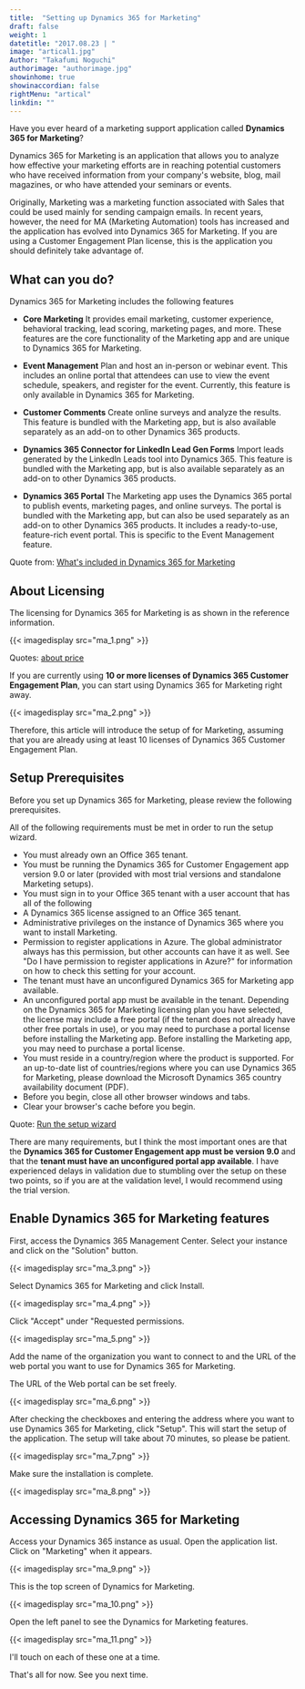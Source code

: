 ```yaml
---
title:  "Setting up Dynamics 365 for Marketing"
draft: false
weight: 1
datetitle: "2017.08.23 | "
image: "artical1.jpg"
Author: "Takafumi Noguchi"
authorimage: "authorimage.jpg"
showinhome: true
showinaccordian: false
rightMenu: "artical"
linkdin: ""
---
```

<!-- Intro  -->
Have you ever heard of a marketing support application called **Dynamics 365 for Marketing**?

Dynamics 365 for Marketing is an application that allows you to analyze how effective your marketing efforts are in reaching potential customers who have received information from your company's website, blog, mail magazines, or who have attended your seminars or events.

Originally, Marketing was a marketing function associated with Sales that could be used mainly for sending campaign emails. In recent years, however, the need for MA (Marketing Automation) tools has increased and the application has evolved into Dynamics 365 for Marketing. If you are using a Customer Engagement Plan license, this is the application you should definitely take advantage of.


## What can you do?
Dynamics 365 for Marketing includes the following features

<!-- Quate Box -->
* **Core Marketing**
It provides email marketing, customer experience, behavioral tracking, lead scoring, marketing pages, and more. These features are the core functionality of the Marketing app and are unique to Dynamics 365 for Marketing.

* **Event Management**
Plan and host an in-person or webinar event. This includes an online portal that attendees can use to view the event schedule, speakers, and register for the event. Currently, this feature is only available in Dynamics 365 for Marketing.

* **Customer Comments**
Create online surveys and analyze the results. This feature is bundled with the Marketing app, but is also available separately as an add-on to other Dynamics 365 products.

* **Dynamics 365 Connector for LinkedIn Lead Gen Forms**
Import leads generated by the LinkedIn Leads tool into Dynamics 365. This feature is bundled with the Marketing app, but is also available separately as an add-on to other Dynamics 365 products.

* **Dynamics 365 Portal**
The Marketing app uses the Dynamics 365 portal to publish events, marketing pages, and online surveys. The portal is bundled with the Marketing app, but can also be used separately as an add-on to other Dynamics 365 products. It includes a ready-to-use, feature-rich event portal. This is specific to the Event Management feature.


Quote from: [What's included in Dynamics 365 for Marketing](https://docs.microsoft.com/ja-jp/dynamics365/marketing/overview)


## About Licensing
The licensing for Dynamics 365 for Marketing is as shown in the reference information.
<!-- Image= ma_1.png  -->
{{< imagedisplay src="ma_1.png" >}}


Quotes: [about price](https://dynamics.microsoft.com/ja-jp/marketing/overview/#pricing)

If you are currently using **10 or more licenses of Dynamics 365 Customer Engagement Plan**, you can start using Dynamics 365 for Marketing right away.  
<!-- Image= ma_2.png -->
{{< imagedisplay src="ma_2.png" >}}


Therefore, this article will introduce the setup of for Marketing, assuming that you are already using at least 10 licenses of Dynamics 365 Customer Engagement Plan.

## Setup Prerequisites
Before you set up Dynamics 365 for Marketing, please review the following prerequisites.

All of the following requirements must be met in order to run the setup wizard.

<!-- Quate Box -->
* You must already own an Office 365 tenant.
* You must be running the Dynamics 365 for Customer Engagement app version 9.0 or later (provided with most trial versions and standalone Marketing setups).
* You must sign in to your Office 365 tenant with a user account that has all of the following 
* A Dynamics 365 license assigned to an Office 365 tenant.
* Administrative privileges on the instance of Dynamics 365 where you want to install Marketing. 
* Permission to register applications in Azure. The global administrator always has this permission, but other accounts can have it as well. See "Do I have permission to register applications in Azure?" for information on how to check this setting for your account.
* The tenant must have an unconfigured Dynamics 365 for Marketing app available.
* An unconfigured portal app must be available in the tenant. Depending on the Dynamics 365 for Marketing licensing plan you have selected, the license may include a free portal (if the tenant does not already have other free portals in use), or you may need to purchase a portal license before installing the Marketing app. Before installing the Marketing app, you may need to purchase a portal license. 
* You must reside in a country/region where the product is supported. For an up-to-date list of countries/regions where you can use Dynamics 365 for Marketing, please download the Microsoft Dynamics 365 country availability document (PDF).
* Before you begin, close all other browser windows and tabs.
* Clear your browser's cache before you begin.

Quote: [Run the setup wizard](https://docs.microsoft.com/ja-jp/dynamics365/marketing/purchase-setup)

There are many requirements, but I think the most important ones are that the **Dynamics 365 for Customer Engagement app must be version 9.0** and that the **tenant must have an unconfigured portal app available**. I have experienced delays in validation due to stumbling over the setup on these two points, so if you are at the validation level, I would recommend using the trial version.

## Enable Dynamics 365 for Marketing features
First, access the Dynamics 365 Management Center. Select your instance and click on the "Solution" button.
<!-- Image= ma_3.png -->
{{< imagedisplay src="ma_3.png" >}}


Select Dynamics 365 for Marketing and click Install.
<!-- Image= ma_4.png -->
{{< imagedisplay src="ma_4.png" >}}


Click "Accept" under "Requested permissions.
<!-- Image= ma_5.png -->
{{< imagedisplay src="ma_5.png" >}}


Add the name of the organization you want to connect to and the URL of the web portal you want to use for Dynamics 365 for Marketing.

The URL of the Web portal can be set freely.
<!-- Image= ma_6.png -->
{{< imagedisplay src="ma_6.png" >}}


After checking the checkboxes and entering the address where you want to use Dynamics 365 for Marketing, click "Setup". This will start the setup of the application. The setup will take about 70 minutes, so please be patient.
<!-- Image= ma_7.png -->
{{< imagedisplay src="ma_7.png" >}}


Make sure the installation is complete.
<!-- Image= ma_8.png -->
{{< imagedisplay src="ma_8.png" >}}


## Accessing Dynamics 365 for Marketing
Access your Dynamics 365 instance as usual. Open the application list.
Click on "Marketing" when it appears.
<!-- Image= ma_9.png -->
{{< imagedisplay src="ma_9.png" >}}


This is the top screen of Dynamics for Marketing.
<!-- Image= ma_10.png -->
{{< imagedisplay src="ma_10.png" >}}


Open the left panel to see the Dynamics for Marketing features.
<!-- Image= ma_11.png -->
{{< imagedisplay src="ma_11.png" >}}


I'll touch on each of these one at a time.

That's all for now. See you next time.     
&nbsp;